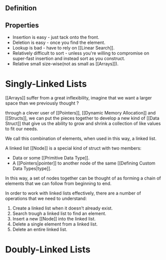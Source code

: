 ## Definition

## Properties
- Insertion is easy -  just tack onto the front.
- Deletion is easy - once you find the element.
- Lookup is bad - have to rely on [[Linear Search]].
- Relatively difficult to sort - unless you're willing to compromise on super-fast insertion and instead sort as you construct.
- Relative small size-wise(not as small as [[Arrays]]).

# Singly-Linked Lists

[[Arrays]] suffer from a great inflexibility, imagine that we want a larger space than we previously thought ?

through a clever user of [[Pointers]], [[Dynamic Memory Allocation]] and [[Structs]], we can put the pieces together to develop a new kind of [[Data Struct]] that give us the ability to grow and shrink a collection of like values to fit our needs.

We call this combination of elements, when used in this way, a linked list.

A linked list [[Node]] is a special kind of struct with two members:
- Data or some [[Primitive Data Type]].
- A [[Pointers|pointer]] to another node of the same [[Defining Custom Data Types|type]].

In this way, a set of nodes together can be thought of as forming a chain of elements that we can follow from beginning to end.

In order to work with linked lists effectively, there are a number of operations that we need to understand:

1. Create a linked list when it doesn't already exist.
2. Search trough a linked list to find an element.
3. Insert a new [[Node]] into the linked list.
4. Delete a single element from a linked list.
5. Delete an entire linked list.



# Doubly-Linked Lists